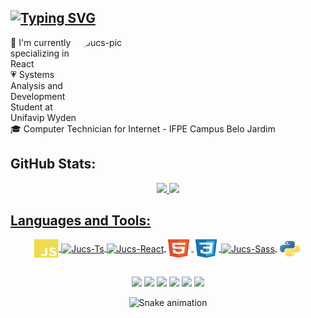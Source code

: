 ## [![Typing SVG](https://readme-typing-svg.herokuapp.com?font=Roboto&size=35&color=ff7aa6&width=550&height=100&lines=Front-End+Developer)](https://git.io/typing-svg)

  <img align="right" alt="Jucs-pic" height="120" width="400" style="border-radius:50px;" src="https://cdn.discordapp.com/attachments/1128839315410137238/1181719284242718761/juco-hello-more.gif?ex=658214d8&is=656f9fd8&hm=0ffc10b0c2591a5268e4d247ca50b469977372923f86c2b24c8ffb0bd2e8d37c&">

 🧠 I'm currently specializing in React <br/> 
 💗 Systems Analysis and Development Student at Unifavip Wyden <br/>
 🎓 Computer Technician for Internet - IFPE Campus Belo Jardim

## GitHub Stats:

<div align="center">
  <a href="https://github.com/jussaraalves">
  <img height="160em" src="https://github-readme-stats.vercel.app/api?username=jussaraalves&show_icons=true&theme=dracula&include_all_commits=true&count_private=true"/>
  <img height="160em" src="https://github-readme-stats.vercel.app/api/top-langs/?username=jussaraalves&layout=compact&langs_count=7&theme=dracula"/>
</div> 
 
  ## Languages and Tools:
<div align="center">
  <img align="center" alt="Jucs-Js" height="30" width="40" src="https://raw.githubusercontent.com/devicons/devicon/master/icons/javascript/javascript-plain.svg"> 
  <img align="center" alt="Jucs-Ts" height="30" width="40" src="https://cdn.jsdelivr.net/gh/devicons/devicon/icons/typescript/typescript-original.svg"> 
  <img align="center" alt="Jucs-React" height="30" width="40" src="https://cdn.jsdelivr.net/gh/devicons/devicon/icons/react/react-original.svg" /> 
  <img align="center" alt="Jucs-HTML" height="30" width="40" src="https://raw.githubusercontent.com/devicons/devicon/master/icons/html5/html5-original.svg"> 
  <img align="center" alt="Jucs-CSS" height="30" width="40" src="https://raw.githubusercontent.com/devicons/devicon/master/icons/css3/css3-original.svg"> 
  <img align="center" alt="Jucs-Sass" height="30" width="40" src="https://cdn.jsdelivr.net/gh/devicons/devicon/icons/sass/sass-original.svg"> 
  <img align="center" alt="Jucs-Python" height="30" width="40" src="https://raw.githubusercontent.com/devicons/devicon/master/icons/python/python-original.svg"> 
 
 ## 
 
<div>
  <a href="https://www.linkedin.com/in/jussara-alves-201aa0215/" target="_blank"><img src="https://img.shields.io/badge/-LinkedIn-%230077B5?style=for-the-badge&logo=linkedin&logoColor=white" target="_blank"></a>
  <a href="https://www.instagram.com/jucs.tsx/" target="_blank"><img src="https://img.shields.io/badge/-Instagram-%23E4405F?style=for-the-badge&logo=instagram&logoColor=white" target="_blank"></a>
  <a href = "mailto: jussaraalves852@gmail.com"><img src="https://img.shields.io/badge/Gmail-D14836?style=for-the-badge&logo=gmail&logoColor=white" ></a>
  <a href="https://www.twitch.tv/jucsalves_/" target="_blank"><img src="https://img.shields.io/badge/Twitch-9146FF?style=for-the-badge&logo=twitch&logoColor=white" target="_blank"></a>
  <a href="https://www.youtube.com/channel/UCMFdjc2HzarQGR061LKgnRQ" target="_blank"><img src="https://img.shields.io/badge/YouTube-FF0000?style=for-the-badge&logo=youtube&logoColor=white" target="_blank"></a>
 <a href="https://www.tiktok.com/@jucskj?lang=pt-BR" target="_blank"><img src="https://img.shields.io/badge/TikTok-000000?style=for-the-badge&logo=tiktok&logoColor=white" target="_blank"></a>
   
  
 
   ![Snake animation](https://github.com/jussaraalves/jussaraalves/blob/output/github-contribution-grid-snake.svg)
 
</div>
